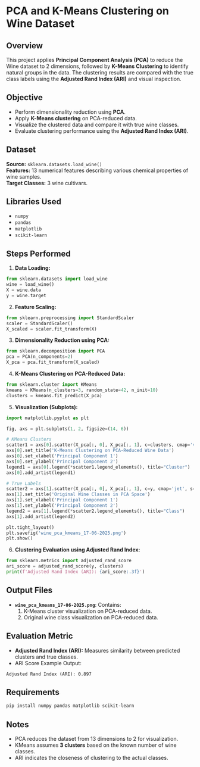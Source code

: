 # PCA and K-Means Clustering on Wine Dataset

## Overview
This project applies **Principal Component Analysis (PCA)** to reduce the Wine dataset to 2 dimensions, followed by **K-Means Clustering** to identify natural groups in the data. The clustering results are compared with the true class labels using the **Adjusted Rand Index (ARI)** and visual inspection.

## Objective
- Perform dimensionality reduction using **PCA**.
- Apply **K-Means clustering** on PCA-reduced data.
- Visualize the clustered data and compare it with true wine classes.
- Evaluate clustering performance using the **Adjusted Rand Index (ARI)**.

## Dataset
**Source:** `sklearn.datasets.load_wine()`  
**Features:** 13 numerical features describing various chemical properties of wine samples.  
**Target Classes:** 3 wine cultivars.

## Libraries Used
- `numpy`
- `pandas`
- `matplotlib`
- `scikit-learn`

## Steps Performed

1. **Data Loading:**
```python
from sklearn.datasets import load_wine
wine = load_wine()
X = wine.data
y = wine.target
```

2. **Feature Scaling:**
```python
from sklearn.preprocessing import StandardScaler
scaler = StandardScaler()
X_scaled = scaler.fit_transform(X)
```

3. **Dimensionality Reduction using PCA:**
```python
from sklearn.decomposition import PCA
pca = PCA(n_components=2)
X_pca = pca.fit_transform(X_scaled)
```

4. **K-Means Clustering on PCA-Reduced Data:**
```python
from sklearn.cluster import KMeans
kmeans = KMeans(n_clusters=3, random_state=42, n_init=10)
clusters = kmeans.fit_predict(X_pca)
```

5. **Visualization (Subplots):**
```python
import matplotlib.pyplot as plt

fig, axs = plt.subplots(1, 2, figsize=(14, 6))

# KMeans Clusters
scatter1 = axs[0].scatter(X_pca[:, 0], X_pca[:, 1], c=clusters, cmap='viridis', s=50)
axs[0].set_title('K-Means Clustering on PCA-Reduced Wine Data')
axs[0].set_xlabel('Principal Component 1')
axs[0].set_ylabel('Principal Component 2')
legend1 = axs[0].legend(*scatter1.legend_elements(), title="Cluster")
axs[0].add_artist(legend1)

# True Labels
scatter2 = axs[1].scatter(X_pca[:, 0], X_pca[:, 1], c=y, cmap='jet', s=50)
axs[1].set_title('Original Wine Classes in PCA Space')
axs[1].set_xlabel('Principal Component 1')
axs[1].set_ylabel('Principal Component 2')
legend2 = axs[1].legend(*scatter2.legend_elements(), title="Class")
axs[1].add_artist(legend2)

plt.tight_layout()
plt.savefig('wine_pca_kmeans_17-06-2025.png')
plt.show()
```

6. **Clustering Evaluation using Adjusted Rand Index:**
```python
from sklearn.metrics import adjusted_rand_score
ari_score = adjusted_rand_score(y, clusters)
print(f'Adjusted Rand Index (ARI): {ari_score:.3f}')
```

## Output Files
- **`wine_pca_kmeans_17-06-2025.png`**: Contains:
  1. K-Means cluster visualization on PCA-reduced data.
  2. Original wine class visualization on PCA-reduced data.

## Evaluation Metric
- **Adjusted Rand Index (ARI):** Measures similarity between predicted clusters and true classes.
- ARI Score Example Output:
```
Adjusted Rand Index (ARI): 0.897
```

## Requirements
```bash
pip install numpy pandas matplotlib scikit-learn
```

## Notes
- PCA reduces the dataset from 13 dimensions to 2 for visualization.
- KMeans assumes **3 clusters** based on the known number of wine classes.
- ARI indicates the closeness of clustering to the actual classes.
